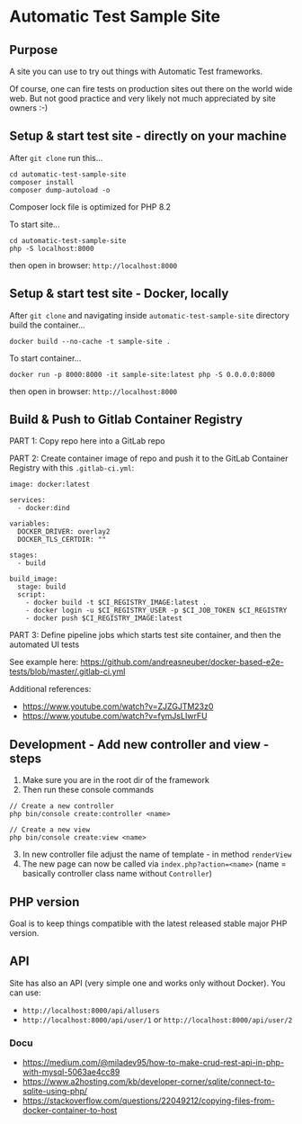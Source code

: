 # Automatic Test Sample Site
## Purpose
A site you can use to try out things with Automatic Test frameworks.

Of course, one can fire tests on production sites out there on the world wide web. But not good practice and very likely not much appreciated by site owners :-)

## Setup & start test site - directly on your machine
After `git clone` run this...
```
cd automatic-test-sample-site
composer install
composer dump-autoload -o
```
Composer lock file is optimized for PHP 8.2

To start site...
```
cd automatic-test-sample-site
php -S localhost:8000
```
then open in browser: `http://localhost:8000`


## Setup & start test site - Docker, locally
After `git clone` and navigating inside `automatic-test-sample-site` directory build the container...
```
docker build --no-cache -t sample-site .
```

To start container...
```
docker run -p 8000:8000 -it sample-site:latest php -S 0.0.0.0:8000
```
then open in browser: `http://localhost:8000`

## Build & Push to Gitlab Container Registry

PART 1: Copy repo here into a GitLab repo

PART 2: Create container image of repo and push it to the GitLab Container Registry with this `.gitlab-ci.yml`:
```
image: docker:latest

services:
  - docker:dind

variables:
  DOCKER_DRIVER: overlay2
  DOCKER_TLS_CERTDIR: ""

stages:
  - build

build_image:
  stage: build
  script:
    - docker build -t $CI_REGISTRY_IMAGE:latest .
    - docker login -u $CI_REGISTRY_USER -p $CI_JOB_TOKEN $CI_REGISTRY
    - docker push $CI_REGISTRY_IMAGE:latest

```

PART 3: Define pipeline jobs which starts test site container, and then the automated UI tests

See example here: https://github.com/andreasneuber/docker-based-e2e-tests/blob/master/.gitlab-ci.yml

Additional references:
- https://www.youtube.com/watch?v=ZJZGJTM23z0
- https://www.youtube.com/watch?v=fymJsLIwrFU


## Development - Add new controller and view - steps
1. Make sure you are in the root dir of the framework
2. Then run these console commands

```
// Create a new controller
php bin/console create:controller <name>

// Create a new view
php bin/console create:view <name>
```
3. In new controller file adjust the name of template - in method `renderView`
4. The new page can now be called via `index.php?action=<name>` (name = basically controller class name without `Controller`)


## PHP version
Goal is to keep things compatible with the latest released stable major PHP version.

## API
Site has also an API (very simple one and works only without Docker). You can use:
- `http://localhost:8000/api/allusers`
- `http://localhost:8000/api/user/1` or `http://localhost:8000/api/user/2`

### Docu
- https://medium.com/@miladev95/how-to-make-crud-rest-api-in-php-with-mysql-5063ae4cc89
- https://www.a2hosting.com/kb/developer-corner/sqlite/connect-to-sqlite-using-php/
- https://stackoverflow.com/questions/22049212/copying-files-from-docker-container-to-host

